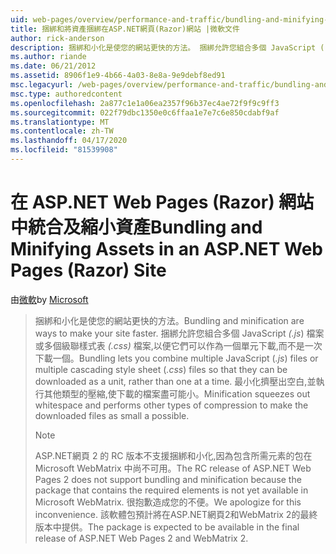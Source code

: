 ```yaml
---
uid: web-pages/overview/performance-and-traffic/bundling-and-minifying-assets-in-an-aspnet-web-pages-razor-site
title: 捆綁和將資產捆綁在ASP.NET網頁(Razor)網站 |微軟文件
author: rick-anderson
description: 捆綁和小化是使您的網站更快的方法。 捆綁允許您組合多個 JavaScript (.js ) 檔案或多個階層式表 (...
ms.author: riande
ms.date: 06/21/2012
ms.assetid: 8906f1e9-4b66-4a03-8e8a-9e9debf8ed91
msc.legacyurl: /web-pages/overview/performance-and-traffic/bundling-and-minifying-assets-in-an-aspnet-web-pages-razor-site
msc.type: authoredcontent
ms.openlocfilehash: 2a877c1e1a06ea2357f96b37ec4ae72f9f9c9ff3
ms.sourcegitcommit: 022f79dbc1350e0c6ffaa1e7e7c6e850cdabf9af
ms.translationtype: MT
ms.contentlocale: zh-TW
ms.lasthandoff: 04/17/2020
ms.locfileid: "81539908"
---
```

# <a name="bundling-and-minifying-assets-in-an-aspnet-web-pages-razor-site"></a><span data-ttu-id="39d38-104">在 ASP.NET Web Pages (Razor) 網站中統合及縮小資產</span><span class="sxs-lookup"><span data-stu-id="39d38-104">Bundling and Minifying Assets in an ASP.NET Web Pages (Razor) Site</span></span>

<span data-ttu-id="39d38-105">由[微軟](https://github.com/microsoft)</span><span class="sxs-lookup"><span data-stu-id="39d38-105">by [Microsoft](https://github.com/microsoft)</span></span>

> <span data-ttu-id="39d38-106">捆綁和小化是使您的網站更快的方法。</span><span class="sxs-lookup"><span data-stu-id="39d38-106">Bundling and minification are ways to make your site faster.</span></span> <span data-ttu-id="39d38-107">捆綁允許您組合多個 JavaScript *(.js*) 檔案或多個級聯樣式表 *(.css)* 檔案,以便它們可以作為一個單元下載,而不是一次下載一個。</span><span class="sxs-lookup"><span data-stu-id="39d38-107">Bundling lets you combine multiple JavaScript (*.js*) files or multiple cascading style sheet (*.css*) files so that they can be downloaded as a unit, rather than one at a time.</span></span> <span data-ttu-id="39d38-108">最小化擠壓出空白,並執行其他類型的壓縮,使下載的檔案盡可能小。</span><span class="sxs-lookup"><span data-stu-id="39d38-108">Minification squeezes out whitespace and performs other types of compression to make the downloaded files as small a possible.</span></span>
> 
> > [!NOTE]
> > <span data-ttu-id="39d38-109">ASP.NET網頁 2 的 RC 版本不支援捆綁和小化,因為包含所需元素的包在 Microsoft WebMatrix 中尚不可用。</span><span class="sxs-lookup"><span data-stu-id="39d38-109">The RC release of ASP.NET Web Pages 2 does not support bundling and minification because the package that contains the required elements is not yet available in Microsoft WebMatrix.</span></span> <span data-ttu-id="39d38-110">很抱歉造成您的不便。</span><span class="sxs-lookup"><span data-stu-id="39d38-110">We apologize for this inconvenience.</span></span> <span data-ttu-id="39d38-111">該軟體包預計將在ASP.NET網頁2和WebMatrix 2的最終版本中提供。</span><span class="sxs-lookup"><span data-stu-id="39d38-111">The package is expected to be available in the final release of ASP.NET Web Pages 2 and WebMatrix 2.</span></span>
